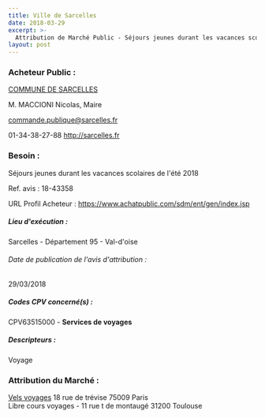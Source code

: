 ```yaml
---
title: Ville de Sarcelles
date: 2018-03-29
excerpt: >-
  Attribution de Marché Public - Séjours jeunes durant les vacances scolaires de l'été 2018
layout: post
---
```


### Acheteur Public : 
<a href="/acheteur-136/siren-219505856"> COMMUNE DE SARCELLES</a><br/>

M. MACCIONI Nicolas, Maire

commande.publique@sarcelles.fr

01-34-38-27-88
http://sarcelles.fr
### Besoin :

Séjours jeunes durant les vacances scolaires de l'été 2018

Ref. avis : 18-43358

URL Profil Acheteur : https://www.achatpublic.com/sdm/ent/gen/index.jsp

##### Lieu d'exécution :

Sarcelles - Département 95 - Val-d'oise

###### Date de publication de l'avis d'attribution : 
29/03/2018

##### Codes CPV concerné(s) :
CPV63515000 - **Services de voyages** <br/>

##### Descripteurs :
Voyage <br/>

### Attribution du Marché :
<a href="/entreprise-555/siren-399312594"> Vels voyages</a>    18 rue de trévise 75009 Paris <br/>
Libre cours voyages - 11 rue t de montaugé 31200 Toulouse <br/>
